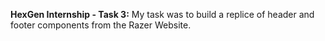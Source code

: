 **HexGen Internship - Task 3:**
My task was to build a replice of header and footer components from the Razer Website.
